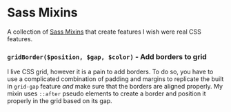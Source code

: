 # Sass Mixins
A collection of [Sass Mixins](https://sass-lang.com/documentation/at-rules/mixin) that create features I wish were real CSS features.

### ``gridBorder($position, $gap, $color)`` - Add borders to grid

I live CSS grid, however it is a pain to add borders. To do so, you have to use a complicated combination of padding and margins to replicate the built in `grid-gap` feature *and* make sure that the borders are aligned properly. My mixin uses `::after` pseudo elements to create a border and position it properly in the grid based on its gap.
